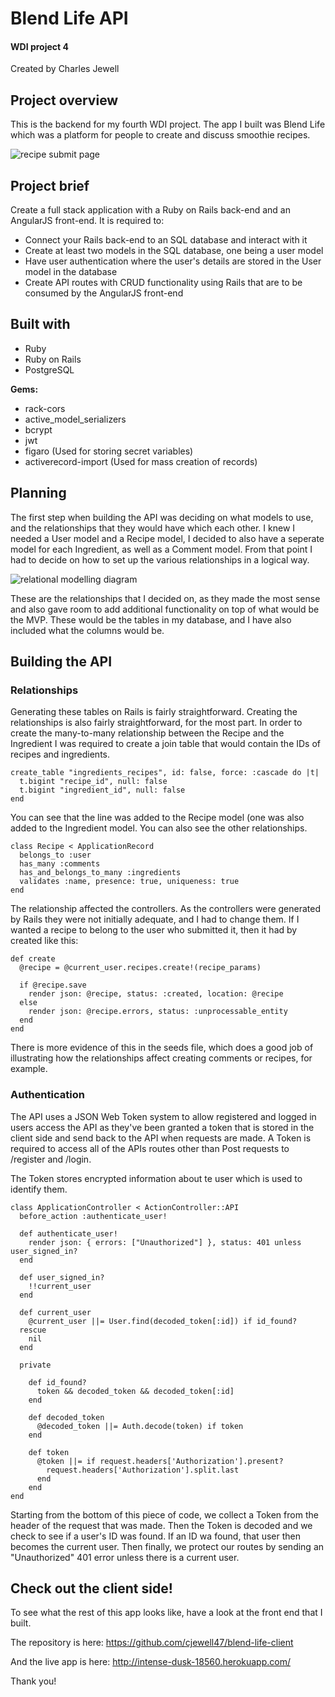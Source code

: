 # Blend Life API

#### WDI project 4

Created by Charles Jewell

## Project overview

This is the backend for my fourth WDI project. The app I built was Blend Life which was a platform for people to create and discuss smoothie recipes. 

![recipe submit page](http://i.imgur.com/nXECmG4.png)

## Project brief

Create a full stack application with a Ruby on Rails back-end and an AngularJS front-end. It is required to:

* Connect your Rails back-end to an SQL database and interact with it
* Create at least two models in the SQL database, one being a user model
* Have user authentication where the user's details are stored in the User model in the database
* Create API routes with CRUD functionality using Rails that are to be consumed by the AngularJS front-end

## Built with

* Ruby
* Ruby on Rails
* PostgreSQL

**Gems:**

* rack-cors
* active_model_serializers
* bcrypt
* jwt
* figaro (Used for storing secret variables)
* activerecord-import (Used for mass creation of records)

## Planning

The first step when building the API was deciding on what models to use, and the relationships that they would have which each other. I knew I needed a User model and a Recipe model, I decided to also have a seperate model for each Ingredient, as well as a Comment model. From that point I had to decide on how to set up the various relationships in a logical way.

![relational modelling diagram](http://i.imgur.com/aJvoEn0.png)

These are the relationships that I decided on, as they made the most sense and also gave room to add additional functionality on top of what would be the MVP. These would be the tables in my database, and I have also included what the columns would be.

## Building the API

### Relationships

Generating these tables on Rails is fairly straightforward. Creating the relationships is also fairly straightforward, for the most part. In order to create the many-to-many relationship between the Recipe and the Ingredient I was required to create a join table that would contain the IDs of recipes and ingredients. 

```
create_table "ingredients_recipes", id: false, force: :cascade do |t|
  t.bigint "recipe_id", null: false
  t.bigint "ingredient_id", null: false
end
```
You can see that the line was added to the Recipe model (one was also added to the Ingredient model. You can also see the other relationships.

```
class Recipe < ApplicationRecord
  belongs_to :user
  has_many :comments
  has_and_belongs_to_many :ingredients
  validates :name, presence: true, uniqueness: true
end
```

The relationship affected the controllers. As the controllers were generated by Rails they were not initially adequate, and I had to change them. If I wanted a recipe to belong to the user who submitted it, then it had by created like this:

```
def create
  @recipe = @current_user.recipes.create!(recipe_params)

  if @recipe.save
  	render json: @recipe, status: :created, location: @recipe
  else
  	render json: @recipe.errors, status: :unprocessable_entity
  end
end
```

There is more evidence of this in the seeds file, which does a good job of illustrating how the relationships affect creating comments or recipes, for example.


### Authentication

The API uses a JSON Web Token system to allow registered and logged in users access the API as they've been granted a token that is stored in the client side and send back to the API when requests are made. A Token is required to access all of the APIs routes other than Post requests to /register and /login.

The Token stores encrypted information about te user which is used to identify them.

```
class ApplicationController < ActionController::API
  before_action :authenticate_user!

  def authenticate_user!
    render json: { errors: ["Unauthorized"] }, status: 401 unless user_signed_in?
  end

  def user_signed_in?
    !!current_user
  end

  def current_user
    @current_user ||= User.find(decoded_token[:id]) if id_found?
  rescue
    nil
  end

  private

    def id_found?
      token && decoded_token && decoded_token[:id]
    end

    def decoded_token
      @decoded_token ||= Auth.decode(token) if token
    end

    def token
      @token ||= if request.headers['Authorization'].present?
        request.headers['Authorization'].split.last
      end
    end
end
```

Starting from the bottom of this piece of code, we collect a Token from the header of the request that was made. Then the Token is decoded and we check to see if a user's ID was found. If an ID wa found, that user then becomes the current user. Then finally, we protect our routes by sending an "Unauthorized" 401 error unless there is a current user.

## Check out the client side!

To see what the rest of this app looks like, have a look at the front end that I built.

The repository is here: https://github.com/cjewell47/blend-life-client

And the live app is here: http://intense-dusk-18560.herokuapp.com/

Thank you!



